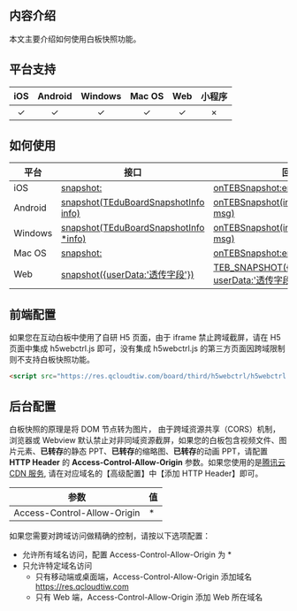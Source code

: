
## 内容介绍

本文主要介绍如何使用白板快照功能。

## 平台支持

|iOS|Android|Windows|Mac OS|Web|小程序|
|:-:|:-:|:-:|:-:|:-:|:-:|
|✓|✓|✓|✓|✓|×|


## 如何使用

|平台|接口|回调|
|---|---|---|
|iOS|[snapshot:](https://cloud.tencent.com/document/product/1137/39978#snapshot.3A)|[onTEBSnapshot:errorCode:errorMsg:](https://cloud.tencent.com/document/product/1137/39978#onTEBSnapshot.3AerrorCode.3AerrorMsg.3A)|
|Android|[snapshot(TEduBoardSnapshotInfo info)](https://cloud.tencent.com/document/product/1137/39968#snapshot)|[onTEBSnapshot(int code, String msg)](https://cloud.tencent.com/document/product/1137/39969#onTEBSnapshot)|
|Windows|[snapshot(TEduBoardSnapshotInfo *info)](https://cloud.tencent.com/document/product/1137/39984#snapshot)|[onTEBSnapshot(int code, String msg)](https://cloud.tencent.com/document/product/1137/39985#onTEBSnapshot)|
|Mac OS|[snapshot:](https://cloud.tencent.com/document/product/1137/39978#snapshot.3A)|[onTEBSnapshot:errorCode:errorMsg:](https://cloud.tencent.com/document/product/1137/39978#onTEBSnapshot.3AerrorCode.3AerrorMsg.3A)|
|Web|[snapshot({userData:'透传字段'})](https://cloud.tencent.com/document/product/1137/40000#snapshot)|[TEB_SNAPSHOT({image:'base64**', userData:'透传字段'})](https://cloud.tencent.com/document/product/1137/40001#teb_snapshot)|


## 前端配置

如果您在互动白板中使用了自研 H5 页面，由于 iframe 禁止跨域截屏，请在 H5 页面中集成 h5webctrl.js 即可，没有集成 h5webctrl.js 的第三方页面因跨域限制则不支持白板快照功能。

```html
<script src="https://res.qcloudtiw.com/board/third/h5webctrl/h5webctrl.min.js"></script>
```


## 后台配置

白板快照的原理是将 DOM 节点转为图片， 由于跨域资源共享（CORS）机制，浏览器或 Webview 默认禁止对非同域资源截屏，如果您的白板包含视频文件、图片元素、**已转存**的静态 PPT、**已转存**的缩略图、**已转存**的动画 PPT，请配置 **HTTP Header** 的 **Access-Control-Allow-Origin** 参数。如果您使用的是[腾讯云 CDN 服务](https://console.cloud.tencent.com/cdn/access), 请在对应域名的【高级配置】中【添加 HTTP Header】即可。

|参数|值|
|---|---|
|Access-Control-Allow-Origin| * |

如果您需要对跨域访问做精确的控制，请按以下选项配置：
* 允许所有域名访问，配置 Access-Control-Allow-Origin 为 * 
* 只允许特定域名访问
    * 只有移动端或桌面端，Access-Control-Allow-Origin 添加域名 https://res.qcloudtiw.com 
    * 只有 Web 端，Access-Control-Allow-Origin 添加 Web 所在域名
